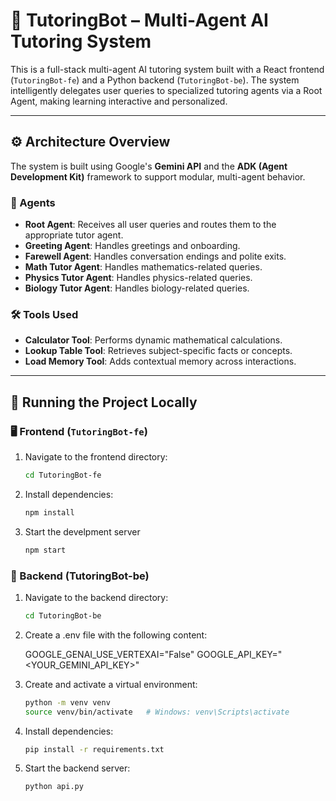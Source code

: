# 🧠 TutoringBot – Multi-Agent AI Tutoring System

This is a full-stack multi-agent AI tutoring system built with a React frontend (`TutoringBot-fe`) and a Python backend (`TutoringBot-be`). The system intelligently delegates user queries to specialized tutoring agents via a Root Agent, making learning interactive and personalized.

---

## ⚙️ Architecture Overview

The system is built using Google's **Gemini API** and the **ADK (Agent Development Kit)** framework to support modular, multi-agent behavior.

### 🧩 Agents

- **Root Agent**: Receives all user queries and routes them to the appropriate tutor agent.
- **Greeting Agent**: Handles greetings and onboarding.
- **Farewell Agent**: Handles conversation endings and polite exits.
- **Math Tutor Agent**: Handles mathematics-related queries.
- **Physics Tutor Agent**: Handles physics-related queries.
- **Biology Tutor Agent**: Handles biology-related queries.

### 🛠 Tools Used

- **Calculator Tool**: Performs dynamic mathematical calculations.
- **Lookup Table Tool**: Retrieves subject-specific facts or concepts.
- **Load Memory Tool**: Adds contextual memory across interactions.

---

## 🚀 Running the Project Locally

### 🖥 Frontend (`TutoringBot-fe`)

1. Navigate to the frontend directory:
   ```bash
   cd TutoringBot-fe
   
2. Install dependencies:
   ```bash
   npm install
   
3. Start the develpment server
   ```bash
   npm start


### 🧠 Backend (TutoringBot-be)

1. Navigate to the backend directory:

   ```bash
   cd TutoringBot-be
   
2. Create a .env file with the following content:

   GOOGLE_GENAI_USE_VERTEXAI="False"
   GOOGLE_API_KEY="<YOUR_GEMINI_API_KEY>"
   
3. Create and activate a virtual environment:

   ```bash
   python -m venv venv
   source venv/bin/activate   # Windows: venv\Scripts\activate

4. Install dependencies:

   ```bash
   pip install -r requirements.txt

5. Start the backend server:

   ```bash
   python api.py
